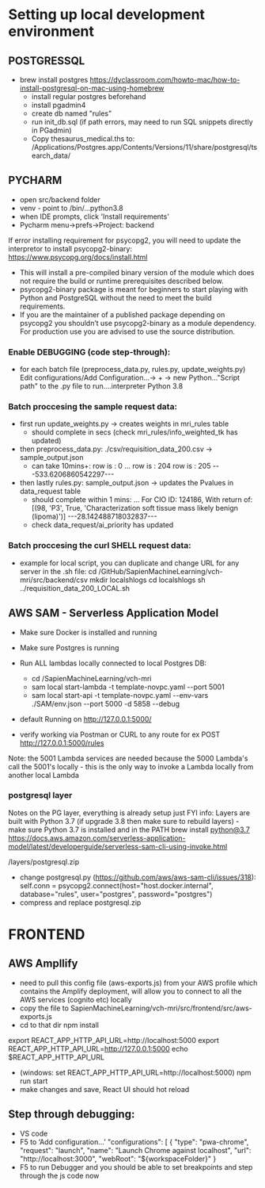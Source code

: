 # Setting up local development environment

## POSTGRESSQL

- brew install postgres https://dyclassroom.com/howto-mac/how-to-install-postgresql-on-mac-using-homebrew
  - install regular postgres beforehand
  - install pgadmin4
  - create db named "rules"
  - run init_db.sql (if path errors, may need to run SQL snippets directly in PGadmin)
  - Copy thesaurus_medical.ths to: /Applications/Postgres.app/Contents/Versions/11/share/postgresql/tsearch_data/

## PYCHARM

- open src/backend folder
- venv - point to /bin/…python3.8
- when IDE prompts, click 'Install requirements'
- Pycharm menu->prefs->Project: backend

If error installing requirement for psycopg2, you will need to update the interpretor to install psycopg2-binary:
https://www.psycopg.org/docs/install.html

- This will install a pre-compiled binary version of the module which does not require the build or runtime prerequisites described below.
- psycopg2-binary package is meant for beginners to start playing with Python and PostgreSQL without the need to meet the build requirements.
- If you are the maintainer of a published package depending on psycopg2 you shouldn’t use psycopg2-binary as a module dependency. For production use you are advised to use the source distribution.

### Enable DEBUGGING (code step-through):

- for each batch file (preprocess_data.py, rules.py, update_weights.py)
  Edit configurations/Add Configuration...-> + -> new Python…"Script path" to the .py file to run….interpreter Python 3.8

### Batch proccesing the sample request data:

- first run update_weights.py -> creates weights in mri_rules table
  - should complete in secs (check mri_rules/info_weighted_tk has updated)
- then preprocess_data.py: ./csv/requisition_data_200.csv -> sample_output.json
  - can take 10mins+:
    row is : 0
    ...
    row is : 204
    row is : 205
    ---533.6206860542297---
- then lastly rules.py: sample_output.json -> updates the Pvalues in data_request table
  - should complete within 1 mins:
    ...
    For CIO ID: 124186, With return of: [(98, 'P3', True, 'Characterization soft tissue mass likely benign (lipoma)')]
    ---28.142488718032837---
  - check data_request/ai_priority has updated

### Batch proccesing the curl SHELL request data:

- example for local script, you can duplicate and change URL for any server in the .sh file:
  cd /GitHub/SapienMachineLearning/vch-mri/src/backend/csv
  mkdir localshlogs
  cd localshlogs
  sh ../requisition_data_200_LOCAL.sh

## AWS SAM - Serverless Application Model

- Make sure Docker is installed and running
- Make sure Postgres is running
- Run ALL lambdas locally connected to local Postgres DB:

  - cd /SapienMachineLearning/vch-mri
  - sam local start-lambda -t template-novpc.yaml --port 5001
  - sam local start-api -t template-novpc.yaml --env-vars ./SAM/env.json --port 5000 -d 5858 --debug

- default Running on http://127.0.0.1:5000/
- verify working via Postman or CURL to any route for ex POST http://127.0.0.1:5000/rules

Note: the 5001 Lambda services are needed because the 5000 Lambda's call the 5001's locally - this is the only way
to invoke a Lambda locally from another local Lambda

### postgresql layer

Notes on the PG layer, everything is already setup just FYI info: Layers are built with Python 3.7 (if upgrade 3.8 then make sure to rebuild layers) - make sure Python 3.7 is installed and in the PATH
brew install python@3.7
https://docs.aws.amazon.com/serverless-application-model/latest/developerguide/serverless-sam-cli-using-invoke.html

/layers/postgresql.zip

- change postgresql.py (https://github.com/aws/aws-sam-cli/issues/318):
  self.conn = psycopg2.connect(host="host.docker.internal", database="rules", user="postgres", password="postgres")
- compress and replace postgresql.zip

# FRONTEND

## AWS Ampllify

- need to pull this config file (aws-exports.js) from your AWS profile which contains the Amplify deployment, will allow you to connect to all the AWS services (cognito etc) locally
- copy the file to SapienMachineLearning/vch-mri/src/frontend/src/aws-exports.js
- cd to that dir
  npm install

export REACT_APP_HTTP_API_URL=http://localhost:5000
export REACT_APP_HTTP_API_URL=http://127.0.0.1:5000
echo $REACT_APP_HTTP_API_URL

- (windows: set REACT_APP_HTTP_API_URL=http://localhost:5000)
  npm run start
- make changes and save, React UI should hot reload

## Step through debugging:

- VS code
- F5 to ‘Add configuration…’
  "configurations": [
  {
  "type": "pwa-chrome",
  "request": "launch",
  "name": "Launch Chrome against localhost",
  "url": "http://localhost:3000",
  "webRoot": "${workspaceFolder}"
  }
- F5 to run Debugger and you should be able to set breakpoints and step through the js code now
